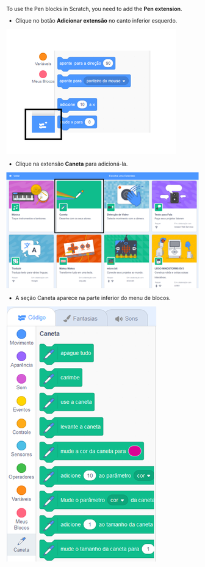 To use the Pen blocks in Scratch, you need to add the **Pen extension**.

+ Clique no botão **Adicionar extensão** no canto inferior esquerdo.

![adicionar botão de extensão destacado](images/add-extension-annotated.png)

+ Clique na extensão **Caneta** para adicioná-la.

![extensão de caneta destacada](images/click-pen-annotated.png)

+ A seção Caneta aparece na parte inferior do menu de blocos.

![blocos de extensão de caneta](images/pen-extension-blocks.png)